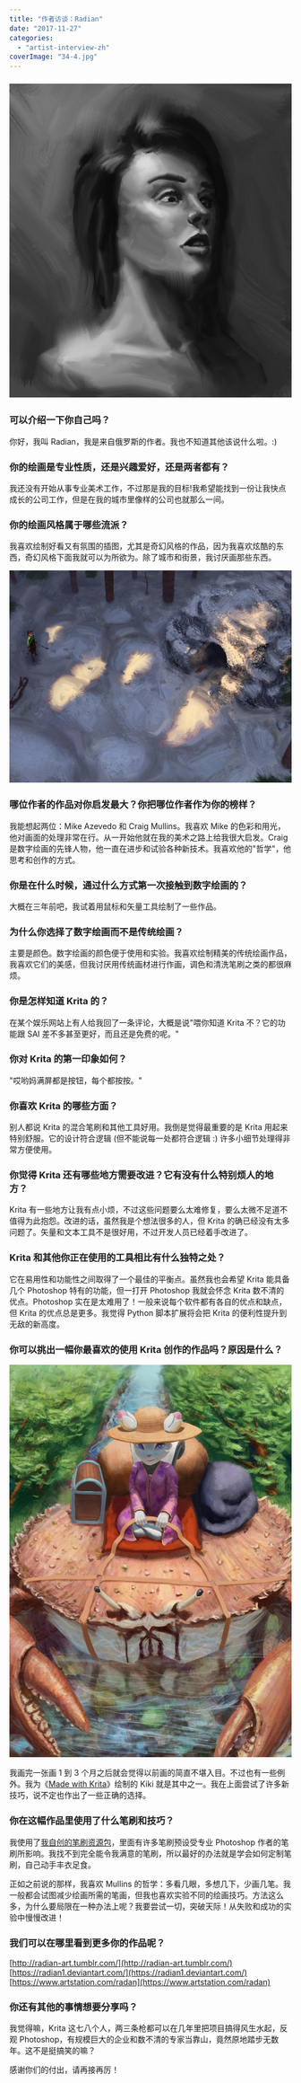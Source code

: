 ```yaml
---
title: "作者访谈：Radian"
date: "2017-11-27"
categories: 
  - "artist-interview-zh"
coverImage: "34-4.jpg"
---
```


### ![](images/38.jpg)

### 可以介绍一下你自己吗？

你好，我叫 Radian，我是来自俄罗斯的作者。我也不知道其他该说什么啦。:)

### 你的绘画是专业性质，还是兴趣爱好，还是两者都有？

我还没有开始从事专业美术工作，不过那是我的目标!我希望能找到一份让我快点成长的公司工作，但是在我的城市里像样的公司也就那么一间。

### 你的绘画风格属于哪些流派？

我喜欢绘制好看又有氛围的插图，尤其是奇幻风格的作品，因为我喜欢炫酷的东西，奇幻风格下面我就可以为所欲为。除了城市和街景，我讨厌画那些东西。

![](images/16.jpg)

### 哪位作者的作品对你启发最大？你把哪位作者作为你的榜样？

我能想起两位：Mike Azevedo 和 Craig Mullins。我喜欢 Mike 的色彩和用光，他对画面的处理非常在行。从一开始他就在我的美术之路上给我很大启发。Craig 是数字绘画的先锋人物，他一直在进步和试验各种新技术。我喜欢他的"哲学"，他思考和创作的方式。

### 你是在什么时候，通过什么方式第一次接触到数字绘画的？

大概在三年前吧，我试着用鼠标和矢量工具绘制了一些作品。

### 为什么你选择了数字绘画而不是传统绘画？

主要是颜色。数字绘画的颜色便于使用和实验。我喜欢绘制精美的传统绘画作品，我喜欢它们的美感，但我讨厌用传统画材进行作画，调色和清洗笔刷之类的都很麻烦。

### 你是怎样知道 Krita 的？

在某个娱乐网站上有人给我回了一条评论，大概是说"喂你知道 Krita 不？它的功能跟 SAI 差不多甚至更好，而且还是免费的呢。"

### 你对 Krita 的第一印象如何？

"哎哟妈满屏都是按钮，每个都按按。"

### 你喜欢 Krita 的哪些方面？

别人都说 Krita 的混合笔刷和其他工具好用。我倒是觉得最重要的是 Krita 用起来特别舒服。它的设计符合逻辑 (但不能说每一处都符合逻辑 :) 许多小细节处理得非常方便使用。

### 你觉得 Krita 还有哪些地方需要改进？它有没有什么特别烦人的地方？

Krita 有一些地方让我有点小烦，不过这些问题要么太难修复，要么太微不足道不值得为此抱怨。改进的话，虽然我是个想法很多的人，但 Krita 的确已经没有太多问题了。矢量和文本工具不是很好用，不过开发人员已经着手改进了。

### Krita 和其他你正在使用的工具相比有什么独特之处？

它在易用性和功能性之间取得了一个最佳的平衡点。虽然我也会希望 Krita 能具备几个 Photoshop 特有的功能，但一打开 Photoshop 我就会怀念 Krita 数不清的优点。Photoshop 实在是太难用了！一般来说每个软件都有各自的优点和缺点，但 Krita 的优点总是更多。我觉得 Python 脚本扩展将会把 Krita 的便利性提升到无敌的新高度。

### 你可以挑出一幅你最喜欢的使用 Krita 创作的作品吗？原因是什么？

![](images/34-4.jpg)

我画完一张画 1 到 3 个月之后就会觉得以前画的简直不堪入目。不过也有一些例外。我为《[Made with Krita](https://krita.org/en/item/made-with-krita-2016-the-krita-artbook/)》绘制的 Kiki 就是其中之一。我在上面尝试了许多新技巧，说不定也作出了一些正确的选择。

### 你在这幅作品里使用了什么笔刷和技巧？

我使用了[我自创的笔刷资源包](https://forum.kde.org/viewtopic.php?f=274&t=137532)，里面有许多笔刷预设受专业 Photoshop 作者的笔刷所影响。我找不到完全能令我满意的笔刷，所以最好的办法就是学会如何定制笔刷，自己动手丰衣足食。

正如之前说的那样，我喜欢 Mullins 的哲学：多看几眼，多想几下，少画几笔。我一般都会试图减少绘画所需的笔画，但我也喜欢实验不同的绘画技巧。方法这么多，为什么要局限在一种办法上呢？我要尝试一切，突破天际！从失败和成功的实验中慢慢改进！

### 我们可以在哪里看到更多你的作品呢？

[http://radian-art.tumblr.com/](http://radian-art.tumblr.com/) [https://radian1.deviantart.com/](https://radian1.deviantart.com/) [https://www.artstation.com/radan](https://www.artstation.com/radan)

### 你还有其他的事情想要分享吗？

我觉得嘛，Krita 这七八个人，两三条枪都可以在几年里把项目搞得风生水起，反观 Photoshop，有规模巨大的企业和数不清的专家当靠山，竟然原地踏步无数年。这不是挺搞笑的嘛？

感谢你们的付出，请再接再厉！
